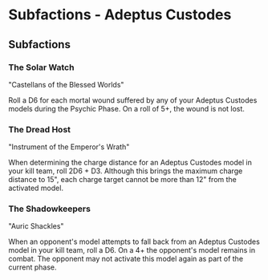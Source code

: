 # Subfactions - Adeptus Custodes

## Subfactions

### The Solar Watch

"Castellans of the Blessed Worlds"

Roll a D6 for each mortal wound suffered by any of your Adeptus Custodes models
during the Psychic Phase. On a roll of 5+, the wound is not lost.

### The Dread Host

"Instrument of the Emperor's Wrath"

When determining the charge distance for an Adeptus Custodes model in your kill
team, roll 2D6 + D3. Although this brings the maximum charge distance to 15",
each charge target cannot be more than 12" from the activated model.

### The Shadowkeepers

"Auric Shackles"

When an opponent's model attempts to fall back from an Adeptus Custodes model in
your kill team, roll a D6. On a 4+ the opponent's model remains in combat. The
opponent may not activate this model again as part of the current phase.
